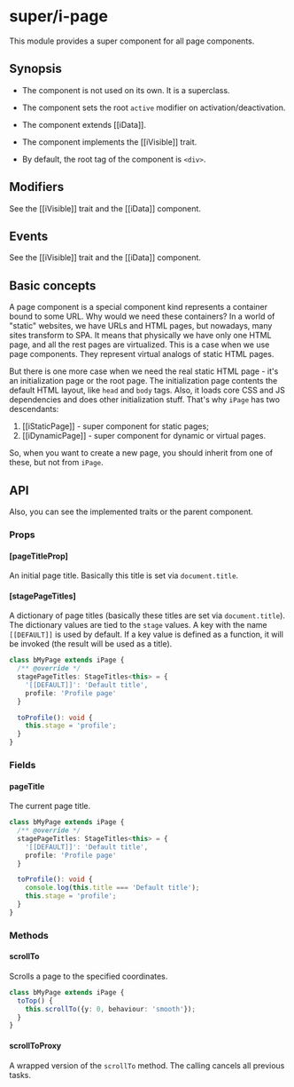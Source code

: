 # super/i-page

This module provides a super component for all page components.

## Synopsis

* The component is not used on its own. It is a superclass.

* The component sets the root `active` modifier on activation/deactivation.

* The component extends [[iData]].

* The component implements the [[iVisible]] trait.

* By default, the root tag of the component is `<div>`.

## Modifiers

See the [[iVisible]] trait and the [[iData]] component.

## Events

See the [[iVisible]] trait and the [[iData]] component.

## Basic concepts

A page component is a special component kind represents a container bound to some URL.
Why would we need these containers? In a world of "static" websites, we have URLs and HTML pages,
but nowadays, many sites transform to SPA. It means that physically we have only one HTML page, and all the rest pages are virtualized.
This is a case when we use page components. They represent virtual analogs of static HTML pages.

But there is one more case when we need the real static HTML page - it's an initialization page or the root page.
The initialization page contents the default HTML layout, like `head` and `body` tags. Also,
it loads core CSS and JS dependencies and does other initialization stuff. That's why `iPage` has two descendants:

1. [[iStaticPage]] - super component for static pages;
2. [[iDynamicPage]] - super component for dynamic or virtual pages.

So, when you want to create a new page, you should inherit from one of these, but not from  `iPage`.

## API

Also, you can see the implemented traits or the parent component.

### Props

#### [pageTitleProp]

An initial page title. Basically this title is set via `document.title`.

#### [stagePageTitles]

A dictionary of page titles (basically these titles are set via `document.title`). The dictionary values are tied
to the `stage` values. A key with the name `[[DEFAULT]]` is used by default. If a key value is defined as a function,
it will be invoked (the result will be used as a title).

```typescript
class bMyPage extends iPage {
  /** @override */
  stagePageTitles: StageTitles<this> = {
    '[[DEFAULT]]': 'Default title',
    profile: 'Profile page'
  }

  toProfile(): void {
    this.stage = 'profile';
  }
}
```

### Fields

#### pageTitle

The current page title.

```typescript
class bMyPage extends iPage {
  /** @override */
  stagePageTitles: StageTitles<this> = {
    '[[DEFAULT]]': 'Default title',
    profile: 'Profile page'
  }

  toProfile(): void {
    console.log(this.title === 'Default title');
    this.stage = 'profile';
  }
}
```

### Methods

#### scrollTo

Scrolls a page to the specified coordinates.

```typescript
class bMyPage extends iPage {
  toTop() {
    this.scrollTo({y: 0, behaviour: 'smooth'});
  }
}
```

#### scrollToProxy

A wrapped version of the `scrollTo` method. The calling cancels all previous tasks.
